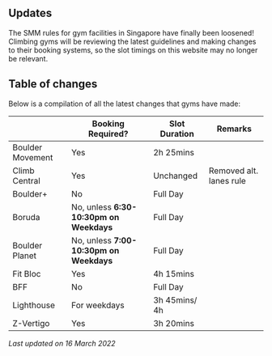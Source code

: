 ## Updates

The SMM rules for gym facilities in Singapore have finally been loosened! Climbing gyms will be reviewing the latest guidelines and making
changes to their booking systems, so the slot timings on this website may no longer be relevant.

## Table of changes

Below is a compilation of all the latest changes that gyms have made:

|                  | Booking Required?                       | Slot Duration | Remarks                 |
| ---------------- | --------------------------------------- | ------------- | ----------------------- |
| Boulder Movement | Yes                                     | 2h 25mins     |                         |
| Climb Central    | Yes                                     | Unchanged     | Removed alt. lanes rule |
| Boulder+         | No                                      | Full Day      |                         |
| Boruda           | No, unless **6:30-10:30pm on Weekdays** | Full Day      |                         |
| Boulder Planet   | No, unless **7:00-10:30pm on Weekdays** | Full Day      |                         |
| Fit Bloc         | Yes                                     | 4h 15mins     |                         |
| BFF              | No                                      | Full Day      |                         |
| Lighthouse       | For weekdays                            | 3h 45mins/ 4h |                         |
| Z-Vertigo        | Yes                                     | 3h 20mins     |                         |

_Last updated on 16 March 2022_
